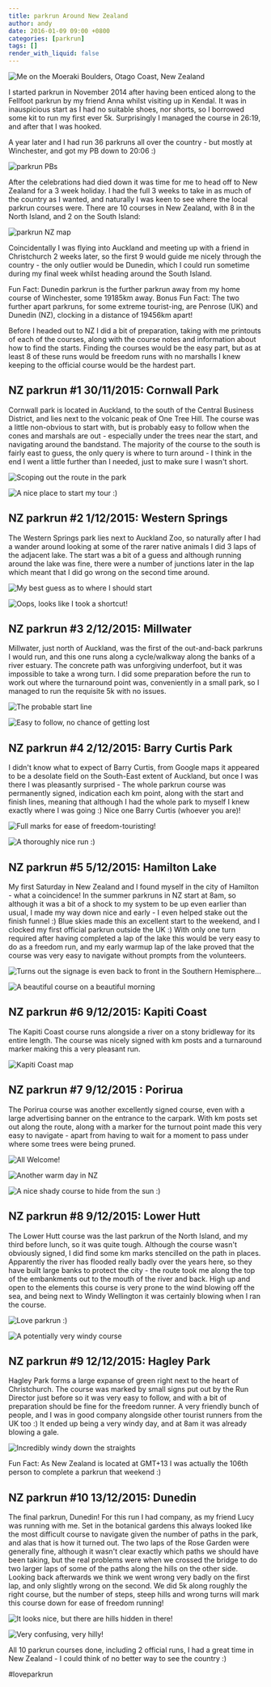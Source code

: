 ```yaml
---
title: parkrun Around New Zealand
author: andy
date: 2016-01-09 09:00 +0800
categories: [parkrun]
tags: []
render_with_liquid: false
---
```




![Me on the Moeraki Boulders, Otago Coast, New Zealand](/assets/img/parkrun-around-new-zealand-moeraki-boulders.jpg)


I started parkrun in November 2014 after having been enticed along to the Fellfoot parkrun by my friend Anna whilst visiting up in Kendal. It was in inauspicious start as I had no suitable shoes, nor shorts, so I borrowed some kit to run my first ever 5k. Surprisingly I managed the course in 26:19, and after that I was hooked.

A year later and I had run 36 parkruns all over the country - but mostly at Winchester, and got my PB down to 20:06 :)

![parkrun PBs](/assets/img/parkrun-around-new-zealand-pb-montage.png)


After the celebrations had died down it was time for me to head off to New Zealand for a 3 week holiday. I had the full 3 weeks to take in as much of the country as I wanted, and naturally I was keen to see where the local parkrun courses were. There are 10 courses in New Zealand, with 8 in the North Island, and 2 on the South Island:

![parkrun NZ map](/assets/img/parkrun-around-new-zealand-map.png)

Coincidentally I was flying into Auckland and meeting up with a friend in Christchurch 2 weeks later, so the first 9 would guide me nicely through the country - the only outlier would be Dunedin, which I could run sometime during my final week whilst heading around the South Island.

Fun Fact: Dunedin parkrun is the further parkrun away from my home course of Winchester, some 19185km away.
Bonus Fun Fact: The two further apart parkruns, for some extreme tourist-ing, are Penrose (UK) and Dunedin (NZ), clocking in a distance of 19456km apart!

Before I headed out to NZ I did a bit of preparation, taking with me printouts of each of the courses, along with the course notes and information about how to find the starts. Finding the courses would be the easy part, but as at least 8 of these runs would be freedom runs with no marshalls I knew keeping to the official course would be the hardest part.

## NZ parkrun #1 30/11/2015: Cornwall Park

 Cornwall park is located in Auckland, to the south of the Central Business District, and lies next to the volcanic peak of One Tree Hill. The course was a little non-obvious to start with, but is probably easy to follow when the cones and marshals are out - especially under the trees near the start, and navigating around the bandstand. The majority of the course to the south is fairly east to guess, the only query is where to turn around - I think in the end I went a little further than I needed, just to make sure I wasn't short.


![Scoping out the route in the park](/assets/img/parkrun-around-new-zealand-cornwall-park-selfie.jpg)

![A nice place to start my tour :)](/assets/img/parkrun-around-new-zealand-cornwall-park-map.jpg)


## NZ parkrun #2 1/12/2015: Western Springs

  The Western Springs park lies next to Auckland Zoo, so naturally after I had a wander around looking at some of the rarer native animals I did 3 laps of the adjacent lake. The start was a bit of a guess and although running around the lake was fine, there were a number of junctions later in the lap which meant that I did go wrong on the second time around.


![My best guess as to where I should start](/assets/img/parkrun-around-new-zealand-western-springs-selfie.jpg)

![Oops, looks like I took a shortcut!](/assets/img/parkrun-around-new-zealand-western-springs-map.jpg)

## NZ parkrun #3 2/12/2015: Millwater

  Millwater, just north of Auckland, was the first of the out-and-back parkruns I would run, and this one runs along a cycle/walkway along the banks of a river estuary. The concrete path was unforgiving underfoot, but it was impossible to take a wrong turn. I did some preparation before the run to work out where the turnaround point was, conveniently in a small park, so I managed to run the requisite 5k with no issues.

![The probable start line](/assets/img/parkrun-around-new-zealand-millwater-selfie.jpg)

![Easy to follow, no chance of getting lost](/assets/img/parkrun-around-new-zealand-millwater-map.png)

## NZ parkrun #4 2/12/2015: Barry Curtis Park

  I didn't know what to expect of Barry Curtis, from Google maps it appeared to be a desolate field on the South-East extent of Auckland, but once I was there I was pleasantly surprised - The whole parkrun course was permanently signed, indication each km point, along with the start and finish lines, meaning that although I had the whole park to myself I knew exactly where I was going :) Nice one Barry Curtis (whoever you are)!

![Full marks for ease of freedom-touristing!](/assets/img/parkrun-around-new-zealand-barry-curtis-selfie.jpg)

![A thoroughly nice run :)](/assets/img/parkrun-around-new-zealand-barry-curtis-map.png)

## NZ parkrun #5 5/12/2015: Hamilton Lake

  My first Saturday in New Zealand and I found myself in the city of Hamilton - what a coincidence! In the summer parkruns in NZ start at 8am, so although it was a bit of a shock to my system to be up even earlier than usual, I made my way down nice and early - I even helped stake out the finish funnel :)
  Blue skies made this an excellent start to the weekend, and I clocked my first official parkrun outside the UK :)
  With only one turn required after having completed a lap of the lake this would be very easy to do as a freedom run, and my early warmup lap of the lake proved that the course was very easy to navigate without prompts from the volunteers.


![Turns out the signage is even back to front in the Southern Hemisphere...](/assets/img/parkrun-around-new-zealand-hamilton-lake-selfie.jpg)

![A beautiful course on a beautiful morning](/assets/img/parkrun-around-new-zealand-hamilton-lake-map.png)

## NZ parkrun #6 9/12/2015: Kapiti Coast

  The Kapiti Coast course runs alongside a river on a stony bridleway for its entire length. The course was nicely signed with km posts and a turnaround marker making this a very pleasant run.


![Kapiti Coast map](/assets/img/parkrun-around-new-zealand-kapiti-coast-map.png)


## NZ parkrun #7 9/12/2015 : Porirua

  The Porirua course was another excellently signed course, even with a large advertising banner on the entrance to the carpark. With km posts set out along the route, along with a marker for the turnout point made this very easy to navigate - apart from having to wait for a moment to pass under where some trees were being pruned.


![All Welcome!](/assets/img/parkrun-around-new-zealand-porirua-selfie.jpg)

![Another warm day in NZ](/assets/img/parkrun-around-new-zealand-porirua-selfie2.jpg)

![A nice shady course to hide from the sun :)](/assets/img/parkrun-around-new-zealand-porirua-map.png)


## NZ parkrun #8 9/12/2015: Lower Hutt

  The Lower Hutt course was the last parkrun of the North Island, and my third before lunch, so it was quite tough. Although the course wasn't obviously signed, I did find some km marks stencilled on the path in places.
  Apparently the river has flooded really badly over the years here, so they have built large banks to protect the city - the route took me along the top of the embankments out to the mouth of the river and back. High up and open to the elements this course is very prone to the wind blowing off the sea, and being next to Windy Wellington it was certainly blowing when I ran the course.


![Love parkrun :)](/assets/img/parkrun-around-new-zealand-lower-hutt-sefie.jpg)

![A potentially very windy course](/assets/img/parkrun-around-new-zealand-lower-hutt-map.png)

## NZ parkrun #9 12/12/2015: Hagley Park

  Hagley Park forms a large expanse of green right next to the heart of Christchurch. The course was marked by small signs put out by the Run Director just before so it was very easy to follow, and with a bit of preparation should be fine for the freedom runner. A very friendly bunch of people, and I was in good company alongside other tourist runners from the UK too :)
  It ended up being a very windy day, and at 8am it was already blowing a gale.


![Incredibly windy down the straights](/assets/img/parkrun-around-new-zealand-hagley-park-map.png)

Fun Fact: As New Zealand is located at GMT+13 I was actually the 106th person to complete a parkrun that weekend :)

## NZ parkrun #10 13/12/2015: Dunedin

  The final parkrun, Dunedin! For this run I had company, as my friend Lucy was running with me. Set in the botanical gardens this always looked like the most difficult course to navigate given the number of paths in the park, and alas that is how it turned out. The two laps of the Rose Garden were generally fine, although it wasn't clear exactly which paths we should have been taking, but the real problems were when we crossed the bridge to do two larger laps of some of the paths along the hills on the other side. Looking back afterwards we think we went wrong very badly on the first lap, and only slightly wrong on the second. We did 5k along roughly the right course, but the number of steps, steep hills and wrong turns will mark this course down for ease of freedom running!


![It looks nice, but there are hills hidden in there!](/assets/img/parkrun-around-new-zealand-dunedin-selfie.jpg)

![Very confusing, very hilly!](/assets/img/parkrun-around-new-zealand-dunedin-map.png)

All 10 parkrun courses done, including 2 official runs, I had a great time in New Zealand - I could think of no better way to see the country :)

#loveparkrun